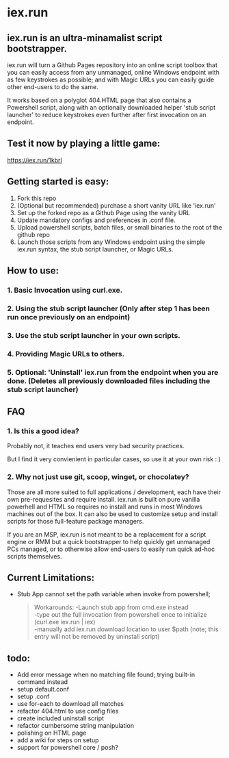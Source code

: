 # iex.run

## iex.run is an ultra-minamalist script bootstrapper.

iex.run will turn a Github Pages repository into an online script toolbox that you can easily access from any unmanaged, online Windows endpoint with as few keystrokes as possible; and with Magic URLs you can easily guide other end-users to do the same. 

It works based on a polyglot 404.HTML page that also contains a Powershell script, along with an optionally downloaded helper 'stub script launcher' to reduce keystrokes even further after first invocation on an endpoint.

## Test it now by playing a little game:
https://iex.run/1kbrl

## Getting started is easy:

1. Fork this repo
2. (Optional but recommended) purchase a short vanity URL like 'iex.run'
3. Set up the forked repo as a Github Page using the vanity URL
4. Update mandatory configs and preferences in .conf file.
5. Upload powershell scripts, batch files, or small binaries to the root of the github repo
6. Launch those scripts from any Windows endpoint using the simple iex.run syntax, the stub script launcher, or Magic URLs.

## How to use:
### 1. Basic Invocation using curl.exe.
### 2. Using the stub script launcher (Only after step 1 has been run once previously on an endpoint)
### 3. Use the stub script launcher in your own scripts.
### 4. Providing Magic URLs to others.
### 5. Optional: 'Uninstall' iex.run from the endpoint when you are done. (Deletes all previously downloaded files including the stub script launcher)

## FAQ

### 1. Is this a good idea?

Probably not, it teaches end users very bad security practices.

But I find it very convienient in particular cases, so use it at your own risk : )

    
### 2. Why not just use git, scoop, winget, or chocolatey?

Those are all more suited to full applications / development, each have their own pre-requesites and require install. iex.run is built on pure vanilla powerhell and HTML so requires no install and runs in most Windows machines out of the box.
It can also be used to customize setup and install scripts for those full-feature package managers.

If you are an MSP, iex.run is not meant to be a replacement for a script engine or RMM but a quick bootstrapper to help quickly get unmanaged PCs managed, or to otherwise allow end-users to easily run quick ad-hoc scripts themselves.


## Current Limitations:
- Stub App cannot set the path variable when invoke from powershell;  
   >Workarounds:
   -Launch stub app from cmd.exe instead  
   -type out the full invocation from powershell once to initialize (curl.exe iex.run | iex)  
   -manually add iex.run download location to user $path (note; this entry will not be removed by uninstall script)  

## todo:

- Add error message when no matching file found; trying built-in command instead
- setup default.conf  
- setup .conf  
- use for-each to download all matches  
- refactor 404.html to use config files  
- create included uninstall script  
- refactor cumbersome string manipulation  
- polishing on HTML page  
- add a wiki for steps on setup  
- support for powershell core / posh?  


